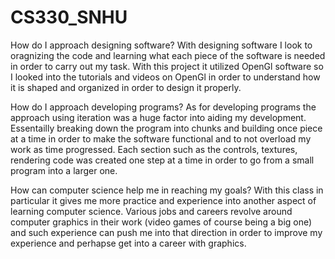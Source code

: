 # CS330_SNHU

How do I approach designing software?
With designing software I look to oragnizing the code and learning what each piece of the software is needed in order to carry out my task. With this project it utilized OpenGl software so I looked into the tutorials and videos on OpenGl in order to understand how it is shaped and organized in order to design it properly. 

How do I approach developing programs?
As for developing programs the approach using iteration was a huge factor into aiding my development. Essentailly breaking down the program into chunks and building once piece at a time in order to make the software functional and to not overload my work as time progressed. Each section such as the controls, textures, rendering code was created one step at a time in order to go from a small program into a larger one. 

How can computer science help me in reaching my goals?
With this class in particular it gives me more practice and experience into another aspect of learning computer science. Various jobs and careers revolve around computer graphics in their work (video games of course being a big one) and such experience can push me into that direction in order to improve my experience and perhapse get into a career with graphics. 
